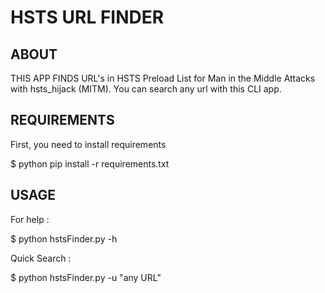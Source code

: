 # HSTS URL FINDER


## ABOUT

THIS APP FINDS URL's in HSTS Preload List for Man in the Middle Attacks with hsts_hijack (MITM). You can search any url with this CLI app.


## REQUIREMENTS

First, you need to install requirements

$ python pip install -r requirements.txt


## USAGE 

For help : 

$ python hstsFinder.py -h

Quick Search : 

$ python hstsFinder.py -u "any URL"

